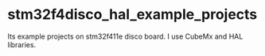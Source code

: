 # stm32f4disco_hal_example_projects
Its example projects on stm32f411e disco board. I use CubeMx and HAL libraries.

